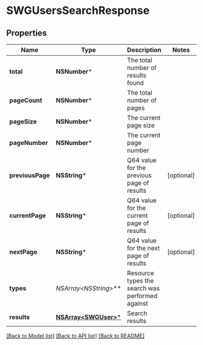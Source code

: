# SWGUsersSearchResponse

## Properties
Name | Type | Description | Notes
------------ | ------------- | ------------- | -------------
**total** | **NSNumber*** | The total number of results found | 
**pageCount** | **NSNumber*** | The total number of pages | 
**pageSize** | **NSNumber*** | The current page size | 
**pageNumber** | **NSNumber*** | The current page number | 
**previousPage** | **NSString*** | Q64 value for the previous page of results | [optional] 
**currentPage** | **NSString*** | Q64 value for the current page of results | [optional] 
**nextPage** | **NSString*** | Q64 value for the next page of results | [optional] 
**types** | **NSArray&lt;NSString*&gt;*** | Resource types the search was performed against | 
**results** | [**NSArray&lt;SWGUser&gt;***](SWGUser.md) | Search results | 

[[Back to Model list]](../README.md#documentation-for-models) [[Back to API list]](../README.md#documentation-for-api-endpoints) [[Back to README]](../README.md)


